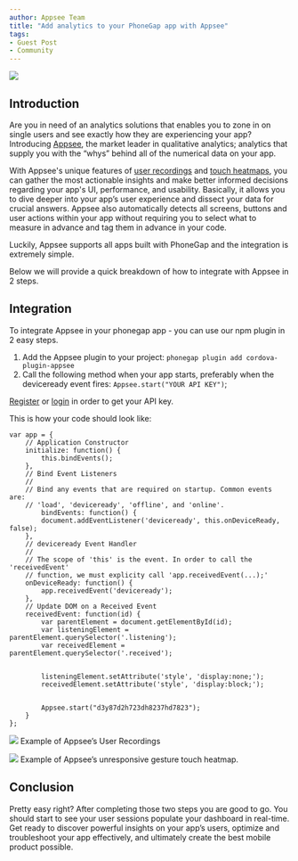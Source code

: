 ```yaml
---
author: Appsee Team
title: "Add analytics to your PhoneGap app with Appsee"
tags:
- Guest Post
- Community
---
```


![](/blog/uploads/appsee.png)

## Introduction

Are you in need of an analytics solutions that enables you to zone in on single users and see exactly how they are experiencing your app? Introducing [Appsee](https://www.appsee.com/), the market leader in qualitative analytics; analytics that supply you with the “whys” behind all of the numerical data on your app.

With Appsee's unique features of [user recordings](https://www.appsee.com/features/user-recordings) and [touch heatmaps](https://www.appsee.com/features/touch-heatmaps), you can gather the most actionable insights and make better informed decisions regarding your app's UI, performance, and usability. Basically, it allows you to dive deeper into your app’s user experience and dissect your data for crucial answers. Appsee also automatically detects all screens, buttons and user actions within your app without requiring you to select what to measure in advance and tag them in advance in your code.

Luckily, Appsee supports all apps built with PhoneGap and the integration is extremely simple.

Below we will provide a quick breakdown of how to integrate with Appsee in 2 steps. 

## Integration

To integrate Appsee in your phonegap app - you can use our npm plugin in 2 easy steps.

1.  Add the Appsee plugin to your project: `phonegap plugin add cordova-plugin-appsee`
2.  Call the following method when your app starts, preferably when the deviceready event fires: `Appsee.start("YOUR API KEY")`;

[Register](https://www.appsee.com/start) or [login](https://dashboard.appsee.com/login) in order to get your API key.

This is how your code should look like:

```
var app = {
    // Application Constructor
    initialize: function() {
        this.bindEvents();
    },
    // Bind Event Listeners
    //
    // Bind any events that are required on startup. Common events are:
    // 'load', 'deviceready', 'offline', and 'online'.
        bindEvents: function() {
        document.addEventListener('deviceready', this.onDeviceReady, false);
    },
    // deviceready Event Handler
    //
    // The scope of 'this' is the event. In order to call the 'receivedEvent'
    // function, we must explicity call 'app.receivedEvent(...);'
    onDeviceReady: function() {
        app.receivedEvent('deviceready');
    },
    // Update DOM on a Received Event
    receivedEvent: function(id) {
        var parentElement = document.getElementById(id);
        var listeningElement = parentElement.querySelector('.listening');
        var receivedElement = parentElement.querySelector('.received');


        listeningElement.setAttribute('style', 'display:none;');
        receivedElement.setAttribute('style', 'display:block;');


        Appsee.start("d3y87d2h723dh8237hd7823");
    }
};
```

![](/blog/uploads/userrecordings.png)
Example of Appsee’s User Recordings

![](/blog/uploads/touchheatmap.png)
Example of Appsee’s unresponsive gesture touch heatmap.

## Conclusion

Pretty easy right? After completing those two steps you are good to go. You should start to see your user sessions populate your dashboard in real-time. Get ready to discover powerful insights on your app’s users, optimize and troubleshoot your app effectively, and ultimately create the best mobile product possible. 
